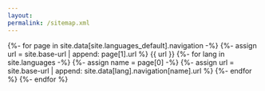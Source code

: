 ```yaml
---
layout:
permalink: /sitemap.xml
---
```

<?xml version="1.0" encoding="UTF-8"?>
<urlset xmlns="http://www.sitemaps.org/schemas/sitemap/0.9" xmlns:xhtml="http://www.w3.org/1999/xhtml">
  {%- for page in site.data[site.languages_default].navigation -%}
    {%- assign url = site.base-url | append: page[1].url %}
    <url>
      <loc>{{ url }}</loc>
        {%- for lang in site.languages -%}
          {%- assign name = page[0] -%}
          {%- assign url = site.base-url | append: site.data[lang].navigation[name].url %}
          <xhtml:link rel="alternate" hreflang="{{ lang }}" href="{{ url }}" />
        {%- endfor %}
    </url>
  {%- endfor %}
</urlset>
